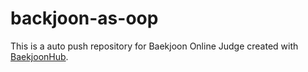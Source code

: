 # backjoon-as-oop
This is a auto push repository for Baekjoon Online Judge created with [BaekjoonHub](https://github.com/BaekjoonHub/BaekjoonHub).
